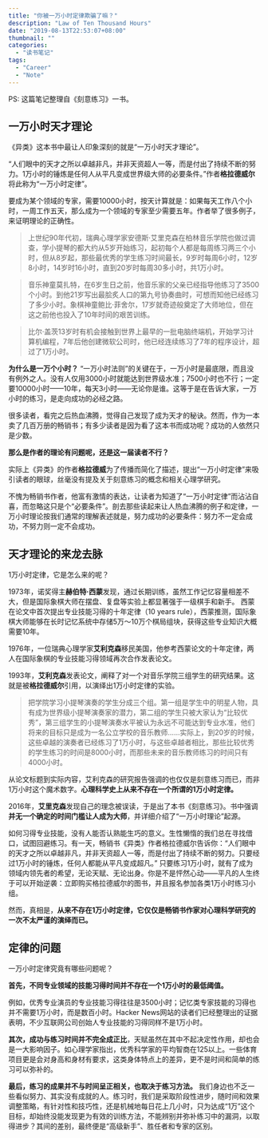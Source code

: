 ```yaml
---
title: "你被一万小时定律欺骗了嘛？"
description: "Law of Ten Thousand Hours"
date: "2019-08-13T22:53:07+08:00"
thumbnail: ""
categories:
  - "读书笔记"
tags:
  - "Career"
  - "Note"
---
```


PS: 这篇笔记整理自《刻意练习》一书。

## 一万小时天才理论

《异类》这本书中最让人印象深刻的就是“一万小时天才理论”。

“人们眼中的天才之所以卓越非凡，并非天资超人一等，而是付出了持续不断的努力。1万小时的锤炼是任何人从平凡变成世界级大师的必要条件。”作者**格拉德威尔**将此称为“一万小时定律”。

要成为某个领域的专家，需要10000小时，按天计算就是：如果每天工作八个小时，一周工作五天，那么成为一个领域的专家至少需要五年。作者举了很多例子，来证明理论的正确性。

>上世纪90年代初，瑞典心理学家安德斯·艾里克森在柏林音乐学院也做过调查，学小提琴的都大约从5岁开始练习，起初每个人都是每周练习两三个小时，但从8岁起，那些最优秀的学生练习时间最长，9岁时每周6小时，12岁8小时，14岁时16小时，直到20岁时每周30多小时，共1万小时。

>音乐神童莫扎特，在6岁生日之前，他音乐家的父亲已经指导他练习了3500个小时。到他21岁写出最脍炙人口的第九号协奏曲时，可想而知他已经练习了多少小时。象棋神童鲍比·菲舍尔，17岁就奇迹般奠定了大师地位，但在这之前他也投入了10年时间的艰苦训练。

>比尔·盖茨13岁时有机会接触到世界上最早的一批电脑终端机，开始学习计算机编程，7年后他创建微软公司时，他已经连续练习了7年的程序设计，超过了1万小时。

**为什么是一万个小时？** “一万小时法则”的关键在于，一万小时是最底限，而且没有例外之人。没有人仅用3000小时就能达到世界级水准；7500小时也不行；一定要10000小时——10年，每天3小时——无论你是谁。这等于是在告诉大家，一万小时的练习，是走向成功的必经之路。

很多读者，看完之后热血沸腾，觉得自己发现了成为天才的秘诀。然而，作为一本卖了几百万册的畅销书；有多少读者是因为看了这本书而成功呢？成功的人依然只是少数。

**那么是作者的理论有问题呢，还是这一届读者不行？**

实际上《异类》的作者**格拉德威**为了传播而简化了描述，提出“一万小时定律”来吸引读者的眼球，丝毫没有提及关于刻意练习的概念和相关心理学研究。

不愧为畅销书作者，他富有激情的表达，让读者为知道了“一万小时定律”而沾沾自喜，而忽略这只是个“必要条件”。剖去那些读起来让人热血沸腾的例子和定律，一万小时理论按我们通常的理解表述就是，努力成功的必要条件：努力不一定会成功，不努力则一定不会成功。


## 天才理论的来龙去脉
1万小时定律，它是怎么来的呢？

1973年，诺奖得主**赫伯特·西蒙**发现，通过长期训练，虽然工作记忆容量相差不大，但是国际象棋大师在摆盘、复盘等实验上都显著强于一级棋手和新手。
西蒙在论文中首次提出专业技能习得的十年定律（10 years rule），西蒙推测，国际象棋大师能够在长时记忆系统中存储5万～10万个棋局组块，获得这些专业知识大概需要10年。

1976年，一位瑞典心理学家**艾利克森**移民美国，他参考西蒙论文的十年定律，两人在国际象棋的专业技能习得领域再次合作发表论文。

1993年，**艾利克森**发表论文，阐释了对一个对音乐学院三组学生的研究结果。这就是被**格拉德威尔**引用，以演绎出1万小时定律的实验。

> 把学院学习小提琴演奏的学生分成三个组。第一组是学生中的明星人物，具有成为世界级小提琴演奏家的潜力，第二组的学生只被大家认为“比较优秀”，第三组学生的小提琴演奏水平被认为永远不可能达到专业水准，他们将来的目标只是成为一名公立学校的音乐教师……实际上，到20岁的时候，这些卓越的演奏者已经练习了1万小时，与这些卓越者相比，那些比较优秀的学生练习的时间是8000小时，而那些未来的音乐教师练习的时间只有4000小时。

从论文标题到实际内容，艾利克森的研究报告强调的也仅仅是刻意练习而已，而非1万小时这个魔术数字。**心理科学史上从来不存在一个所谓的1万小时定律。**

2016年，**艾里克森**发现自己的理念被误读，于是出了本书《刻意练习》。书中强调**并无一个确定的时间门槛让人成为大师**，并详细介绍了“一万小时理论”起源。

如何习得专业技能，没有人能否认熟能生巧的意义。生性懒惰的我们总在寻找借口，试图回避练习。有一天，畅销书《异类》作者格拉德威尔告诉你：“人们眼中的天才之所以卓越非凡，并非天资超人一等，而是付出了持续不断的努力。只要经过1万小时的锤炼，任何人都能从平凡变成超凡。”
只要练习1万小时，就有了成为领域内领先者的希望，无论天赋、无论出身。你是不是怦然心动——平凡的人生终于可以开始逆袭：立即购买格拉德威尔的图书，并且报名参加各类1万小时练习小组。

然而，真相是，**从来不存在1万小时定律，它仅仅是畅销书作家对心理科学研究的一次不太严谨的演绎而已。**


## 定律的问题
一万小时定律究竟有哪些问题呢？

**首先，不同专业领域的技能习得时间并不存在一个1万小时的最低阈值。**

例如，优秀专业演员的专业技能习得往往是3500小时；记忆类专家技能的习得也并不需要1万小时，而是数百小时。Hacker News网站的读者们已经整理出的证据表明，不少互联网公司创始人专业技能的习得同样不是1万小时。

**其次，成功与练习时间并不完全成正比**，天赋虽然在其中不起决定性作用，却也会是一大影响因子。如心理学家指出，优秀科学家的平均智商在125以上。一些体育项目更是会对身高和身材有要求，这类身体特点上的差异，更不是时间和简单的练习可以弥补的。

**最后，练习的成果并不与时间呈正相关，也取决于练习方法。** 我们身边也不乏一些看似努力、其实没有成就的人。练习时，我们是采取阶段性进步，随时间和效果调整策略，有针对性和技巧性，还是机械地每日花上几小时，只为达成“1万”这个目标，却始终没能发现更为有效的训练方法，不能辨别并弥补练习中的漏洞，以取得进步？其间的差别，最终便是“高级新手”、胜任者和专家的区别。
